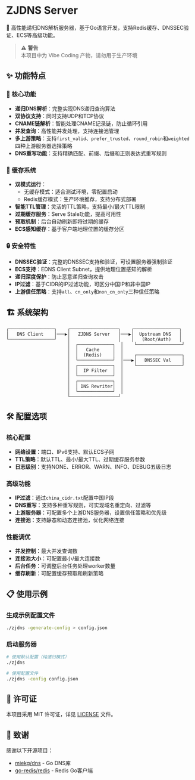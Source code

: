 # ZJDNS Server

🚀 高性能递归DNS解析服务器，基于Go语言开发，支持Redis缓存、DNSSEC验证、ECS等高级功能。

> ⚠️ **警告**  
> 本项目中为 Vibe Coding 产物，请勿用于生产环境

## ✨ 功能特点

### 🔧 核心功能
- **递归DNS解析**：完整实现DNS递归查询算法
- **双协议支持**：同时支持UDP和TCP协议
- **CNAME链解析**：智能处理CNAME记录链，防止循环引用
- **并发查询**：高性能并发处理，支持连接池管理
- **多上游策略**：支持`first_valid`、`prefer_trusted`、`round_robin`和`weighted`四种上游服务器选择策略
- **DNS重写功能**：支持精确匹配、前缀、后缀和正则表达式重写规则

### 💾 缓存系统
- **双模式运行**：
  - 无缓存模式：适合测试环境，零配置启动
  - Redis缓存模式：生产环境推荐，支持分布式部署
- **智能TTL管理**：灵活的TTL策略，支持最小/最大TTL限制
- **过期缓存服务**：Serve Stale功能，提高可用性
- **预取机制**：后台自动刷新即将过期的缓存
- **ECS感知缓存**：基于客户端地理位置的缓存分区

### 🔒 安全特性
- **DNSSEC验证**：完整的DNSSEC支持和验证，可设置服务器强制验证
- **ECS支持**：EDNS Client Subnet，提供地理位置感知的解析
- **递归深度保护**：防止恶意递归查询攻击
- **IP过滤**：基于CIDR的IP过滤功能，可区分中国IP和非中国IP
- **上游信任策略**：支持`all`、`cn_only`和`non_cn_only`三种信任策略

## 🏗️ 系统架构

```
┌─────────────────┐    ┌──────────────────┐    ┌─────────────────┐
│   DNS Client    │───▶│   ZJDNS Server   │───▶│  Upstream DNS   │
└─────────────────┘    │                  │    │   (Root/Auth)   │
                       │  ┌─────────────┐  │    └─────────────────┘
                       │  │   Cache     │  │
                       │  │  (Redis)    │  │    ┌─────────────────┐
                       │  └─────────────┘  │───▶│   DNSSEC Val    │
                       │  ┌─────────────┐  │    └─────────────────┘
                       │  │  IP Filter  │  │
                       │  └─────────────┘  │
                       │  ┌─────────────┐  │
                       │  │ DNS Rewriter│  │
                       │  └─────────────┘  │
                       └──────────────────┘
```

## 🛠️ 配置选项

### 核心配置
- **网络设置**：端口、IPv6支持、默认ECS子网
- **TTL策略**：默认TTL、最小/最大TTL、过期缓存服务参数
- **日志级别**：支持NONE、ERROR、WARN、INFO、DEBUG五级日志

### 高级功能
- **IP过滤**：通过`china_cidr.txt`配置中国IP段
- **DNS重写**：支持多种重写规则，可实现域名重定向、过滤等
- **上游服务器**：可配置多个上游DNS服务器，设置信任策略和优先级
- **连接池**：支持静态和动态连接池，优化网络连接

### 性能调优
- **并发控制**：最大并发查询数
- **连接池大小**：可配置最小/最大连接数
- **后台任务**：可调整后台任务处理worker数量
- **缓存刷新**：可配置缓存预取和刷新策略

## 📋 使用示例

### 生成示例配置文件
```bash
./zjdns -generate-config > config.json
```

### 启动服务器
```bash
# 使用默认配置（纯递归模式）
./zjdns

# 使用配置文件
./zjdns -config config.json
```

## 📝 许可证

本项目采用 MIT 许可证，详见 [LICENSE](LICENSE) 文件。

## 🙏 致谢

感谢以下开源项目：
- [miekg/dns](https://github.com/miekg/dns) - Go DNS库
- [go-redis/redis](https://github.com/go-redis/redis) - Redis Go客户端
